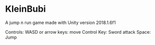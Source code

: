 # KleinBubi
A jump n run game made with Unity version 2018.1.6f1

Controls:
WASD or arrow keys: move
Control Key: Sword attack
Space: Jump
